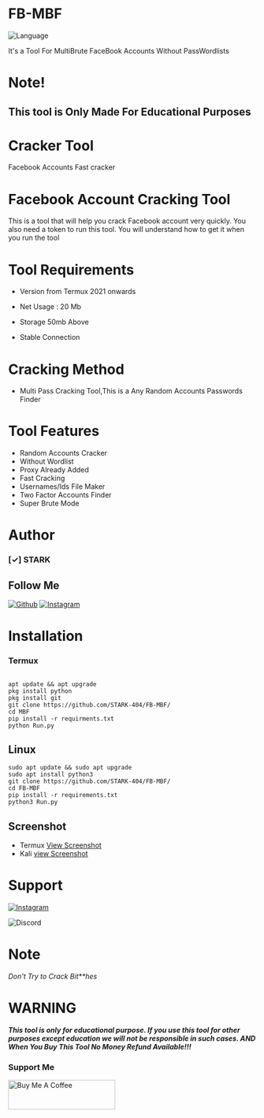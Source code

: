 # FB-MBF


<img title="Language" src="https://img.shields.io/badge/Made%20with-Python-1f425f.svg?v=1036467652f4d616465253230776974682d426173682d3166343235662e7376673f763d313033"></a>

It's a Tool For MultiBrute FaceBook Accounts Without PassWordlists
# Note!
## This tool is Only Made For Educational Purposes
# Cracker Tool
Facebook Accounts Fast cracker

# Facebook Account Cracking Tool
 
This is a tool that will help you crack Facebook account very quickly.  You also need a token to run this tool.  You will understand how to get it when you run the tool

#

# Tool Requirements 

+ Version from Termux 2021 onwards

 + Net Usage : 20 Mb

+ Storage 50mb Above

+ Stable Connection

#  Cracking Method

+ Multi Pass Cracking Tool,This is a Any Random Accounts Passwords Finder


# Tool Features

+ Random Accounts Cracker
+ Without Wordlist
+ Proxy Already Added
+ Fast Cracking
+ Usernames/Ids File Maker
+ Two Factor Accounts Finder
+ Super Brute Mode


# Author 
### [✓] STARK
## Follow Me
<a href="https://github.com/STARK-404/"><img title="Github" src="https://img.shields.io/badge/STARK-404-brightgreen?style=for-the-badge&logo=github"></a>
[![Instagram](https://img.shields.io/badge/INSTAGRAM-FOLLOW-red?style=for-the-badge&logo=instagram)](https://instagram.com/la1uuuuu?igshid=YmMyMTA2M2Y=)

# Installation
### Termux
```

apt update && apt upgrade
pkg install python
pkg install git
git clone https://github.com/STARK-404/FB-MBF/
cd MBF
pip install -r requirments.txt
python Run.py
```
## Linux
```
sudo apt update && sudo apt upgrade
sudo apt install python3
git clone https://github.com/STARK-404/FB-MBF/
cd FB-MBF
pip install -r requirements.txt
python3 Run.py
```
## Screenshot
+ Termux 
[View Screenshot](http://starkstore.42web.io/Screenshot.termux.png)
+ Kali
[view Screenshot](http://starkstore.42web.io/screenshot.png)
# Support
[![Instagram](https://img.shields.io/badge/INSTAGRAM-FOLLOW-red?style=for-the-badge&logo=instagram)](https://instagram.com/la1uuuuu?igshid=YmMyMTA2M2Y=)

![Discord](https://dcbadge.vercel.app/api/shield/880701719141572618)
# Note 
_Don't Try to Crack Bit**hes_

# WARNING

***This tool is only for educational purpose. If you use this tool for other purposes except education we will not be responsible in such cases. AND When You Buy This Tool No Money Refund Available!!!***

### Support Me 

<a href="https://www.buymeacoffee.com/mrstarkin" target="_blank"><img src="https://cdn.buymeacoffee.com/buttons/v2/default-yellow.png" alt="Buy Me A Coffee" style="height: 60px !important;width: 217px !important;" ></a>
